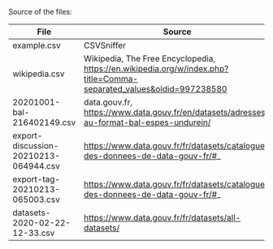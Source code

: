 Source of the files:

| File            | Source                 | Producer |
| --------------- | ---------------------- | -------- |
| example.csv     | CSVSniffer   | J. Férard
| wikipedia.csv   |  Wikipedia, The Free Encyclopedia, https://en.wikipedia.org/w/index.php?title=Comma-separated_values&oldid=997238580 | See contributors
| 20201001-bal-216402149.csv | data.gouv.fr, https://www.data.gouv.fr/en/datasets/adresses-au-format-bal-espes-undurein/ | Espès-Undurein
| export-discussion-20210213-064944.csv | https://www.data.gouv.fr/fr/datasets/catalogue-des-donnees-de-data-gouv-fr/#_ | etalab
| export-tag-20210213-065003.csv | https://www.data.gouv.fr/fr/datasets/catalogue-des-donnees-de-data-gouv-fr/#_ | etalab
| datasets-2020-02-22-12-33.csv | https://www.data.gouv.fr/fr/datasets/all-datasets/ | Navitia
